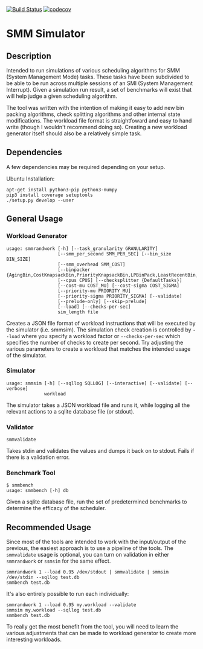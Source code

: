 [![Build Status](https://travis-ci.org/crzysdrs/smmsim.svg?branch=master)](https://travis-ci.org/crzysdrs/smmsim)
[![codecov](https://codecov.io/gh/crzysdrs/smmsim/branch/master/graph/badge.svg)](https://codecov.io/gh/crzysdrs/smmsim)

# SMM Simulator

## Description

Intended to run simulations of various scheduling algorithms for SMM (System Management Mode) tasks. These tasks have been subdivided to be able to be run across multiple sessions of an SMI (System Management Interrupt). Given a simulation run result, a set of benchmarks will exist that will help judge a given scheduling algorithm.

The tool was written with the intention of making it easy to add new bin packing algorithms, check splitting algorithms and other internal state modifications. The workload file format is straightfoward and easy to hand write (though I wouldn't recommend doing so). Creating a new workload generator itself should also be a relatively simple task.

## Dependencies

A few dependencies may be required depending on your setup.

Ubuntu Installation:

```
apt-get install python3-pip python3-numpy
pip3 install coverage setuptools
./setup.py develop --user
```

## General Usage

### Workload Generator
```
usage: smmrandwork [-h] [--task_granularity GRANULARITY]
                   [--smm_per_second SMM_PER_SEC] [--bin_size BIN_SIZE]
                   [--smm_overhead SMM_COST]
                   [--binpacker {AgingBin,CostKnapsackBin,PriorityKnapsackBin,LPBinPack,LeastRecentBin,DefaultBin,RandomBin}]
                   [--cpus CPUS] [--checksplitter {DefaultTasks}]
                   [--cost-mu COST_MU] [--cost-sigma COST_SIGMA]
                   [--priority-mu PRIORITY_MU]
                   [--priority-sigma PRIORITY_SIGMA] [--validate]
                   [--prelude-only] [--skip-prelude]
                   [--load] [--checks-per-sec]
                   sim_length file
```

Creates a JSON file format of workload instructions that will be executed by the simulator (i.e. smmsim). The simulation check creation is controlled by ```--load``` where you specify a workload factor or ```--checks-per-sec``` which specifies the number of checks to create per second. Try adjusting the various parameters to create a workload that matches the intended usage of the simulator.

### Simulator
```
usage: smmsim [-h] [--sqllog SQLLOG] [--interactive] [--validate] [--verbose]
              workload
```

The simulator takes a JSON workload file and runs it, while logging all the relevant actions to a sqlite database file (or stdout).

### Validator

```
smmvalidate
```

Takes stdin and validates the values and dumps it back on to stdout. Fails if there is a validation error.

### Benchmark Tool

```
$ smmbench
usage: smmbench [-h] db
```

Given a sqlite database file, run the set of predetermined benchmarks to determine the efficacy of the scheduler.

## Recommended Usage

Since most of the tools are intended to work with the input/output of the previous, the easiest approach is to use a pipeline of the tools. The ```smmvalidate``` usage is optional, you can turn on validation in either ```smmrandwork``` or ```ssmsim``` for the same effect.

```
smmrandwork 1 --load 0.95 /dev/stdout | smmvalidate | smmsim /dev/stdin --sqllog test.db
smmbench test.db
```

It's also entirely possible to run each individually:

```
smmrandwork 1 --load 0.95 my.workload --validate
smmsim my.workload --sqllog test.db
smmbench test.db
```

To really get the most benefit from the tool, you will need to learn the various adjustments that can be made to workload generator to create more interesting workloads. 
